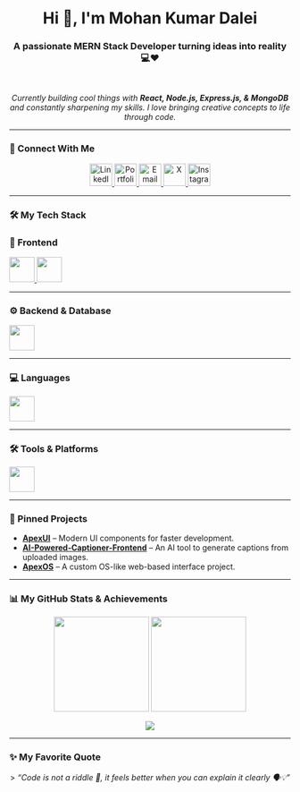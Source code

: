 <h1 align="center">Hi 👋, I'm Mohan Kumar Dalei</h1>
<h3 align="center">A passionate MERN Stack Developer turning ideas into reality 💻❤️</h3>

<br>

<p align="center">
  <em>Currently building cool things with <strong>React, Node.js, Express.js, & MongoDB</strong> and constantly sharpening my skills. I love bringing creative concepts to life through code.</em>
</p>

---

### 🔗 Connect With Me

<p align="center">
  <a href="https://www.linkedin.com/in/mohan-kumar-dalei" target="_blank">
   <img src="https://cdn.jsdelivr.net/gh/devicons/devicon/icons/linkedin/linkedin-original.svg" height="40" alt="LinkedIn"/>
  </a>
  
  <a href="https://mohankumardalei-portfolio.netlify.app" target="_blank">
    <img src="https://cdn.simpleicons.org/clubhouse/FFE450" height="40" alt="Portfolio"/>
  </a>
  
  <a href="mailto:mohankumardalei2001@gmail.com">
    <img src="https://cdn.simpleicons.org/gmail/D14836" height="40" alt="Email"/>
  </a>
  
  <a href="https://x.com/ll_BICKY_ll" target="_blank">
     <img src="https://cdn.simpleicons.org/X/fff" height="40" alt="X"/>
  </a>
  
  <a href="https://www.instagram.com/ll_b._.i._.c._.k._.y_ll" target="_blank">
    <img src="https://cdn.simpleicons.org/instagram/E4405F" height="40" alt="Instagram"/>
  </a>
</p>


---

### 🛠️ My Tech Stack

### 🎨 Frontend
<p>
  <a href="https://skillicons.dev">
    <img src="https://skillicons.dev/icons?i=html,css,js,react,tailwind&theme=dark" height="45" />
  </a>
  <a href="https://greensock.com/gsap/" target="_blank">
    <img src="https://cdn.simpleicons.org/greensock/88CE02" height="45" />
  </a>
</p>

---

### ⚙️ Backend & Database
<p>
  <a href="https://skillicons.dev">
    <img src="https://skillicons.dev/icons?i=nodejs,express,mongodb&theme=dark" height="45" />
  </a>
</p>

---

### 💻 Languages
<p>
  <a href="https://skillicons.dev">
    <img src="https://skillicons.dev/icons?i=java&theme=dark" height="45" />
  </a>
</p>

---

### 🛠️ Tools & Platforms
<p>
  <a href="https://skillicons.dev">
    <img src="https://skillicons.dev/icons?i=git,github,postman,vscode&theme=dark" height="45" />
  </a>
</p>

---

### 🚀 Pinned Projects

-   **[ApexUI](https://github.com/Mohan-Kumar-Dalei/ApexUI)** – Modern UI components for faster development.
-   **[AI-Powered-Captioner-Frontend](https://github.com/Mohan-Kumar-Dalei/AI-Powered-Captioner-Frontend)** – An AI tool to generate captions from uploaded images.
-   **[ApexOS](https://github.com/Mohan-Kumar-Dalei/ApexOS)** – A custom OS-like web-based interface project.

---

### 📊 My GitHub Stats & Achievements

<p align="center">
  <img src="https://github-readme-stats.vercel.app/api?username=Mohan-Kumar-Dalei&show_icons=true&theme=radical&hide_border=true&include_all_commits=true&count_private=true" height="170em" />
  <img src="https://github-readme-streak-stats.herokuapp.com/?user=Mohan-Kumar-Dalei&theme=radical&hide_border=true" height="170em" />
</p>

<p align="center">
  <img src="https://github-profile-summary-cards.vercel.app/api/cards/profile-details?username=Mohan-Kumar-Dalei&theme=radical" />
</p>

---

### ✨ My Favorite Quote

<p align="center">
  > <em>“Code is not a riddle 🤔, it feels better when you can explain it clearly 🗣️💡”</em>
</p>

